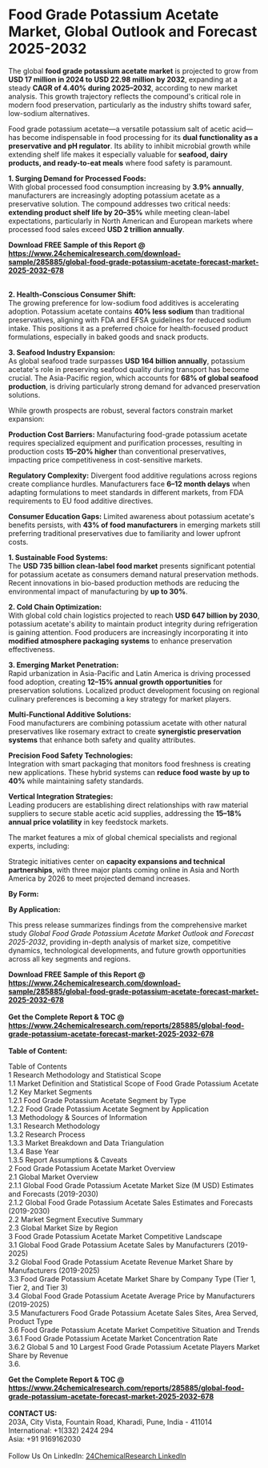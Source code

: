 <h1>Food Grade Potassium Acetate Market, Global Outlook and Forecast 2025-2032</h1><p>The global <strong>food grade potassium acetate market</strong> is projected to grow from <strong>USD 17 million in 2024 to USD 22.98 million by 2032</strong>, expanding at a steady <strong>CAGR of 4.40% during 2025–2032</strong>, according to new market analysis. This growth trajectory reflects the compound's critical role in modern food preservation, particularly as the industry shifts toward safer, low-sodium alternatives.</p><p>Food grade potassium acetate—a versatile potassium salt of acetic acid—has become indispensable in food processing for its <strong>dual functionality as a preservative and pH regulator</strong>. Its ability to inhibit microbial growth while extending shelf life makes it especially valuable for <strong>seafood, dairy products, and ready-to-eat meals</strong> where food safety is paramount.</p><p><strong>1. Surging Demand for Processed Foods:</strong><br>
With global processed food consumption increasing by <strong>3.9% annually</strong>, manufacturers are increasingly adopting potassium acetate as a preservative solution. The compound addresses two critical needs: <strong>extending product shelf life by 20–35%</strong> while meeting clean-label expectations, particularly in North American and European markets where processed food sales exceed <strong>USD 2 trillion annually</strong>.</p><div><b>Download FREE Sample of this Report @ 
            <a href="https://www.24chemicalresearch.com/download-sample/285885/global-food-grade-potassium-acetate-forecast-market-2025-2032-678">
            https://www.24chemicalresearch.com/download-sample/285885/global-food-grade-potassium-acetate-forecast-market-2025-2032-678</a></b></div><br><p><strong>2. Health-Conscious Consumer Shift:</strong><br>
The growing preference for low-sodium food additives is accelerating adoption. Potassium acetate contains <strong>40% less sodium</strong> than traditional preservatives, aligning with FDA and EFSA guidelines for reduced sodium intake. This positions it as a preferred choice for health-focused product formulations, especially in baked goods and snack products.</p><p><strong>3. Seafood Industry Expansion:</strong><br>
As global seafood trade surpasses <strong>USD 164 billion annually</strong>, potassium acetate's role in preserving seafood quality during transport has become crucial. The Asia-Pacific region, which accounts for <strong>68% of global seafood production</strong>, is driving particularly strong demand for advanced preservation solutions.</p><p>While growth prospects are robust, several factors constrain market expansion:</p><p><strong>Production Cost Barriers:</strong> Manufacturing food-grade potassium acetate requires specialized equipment and purification processes, resulting in production costs <strong>15–20% higher</strong> than conventional preservatives, impacting price competitiveness in cost-sensitive markets.</p><p><strong>Regulatory Complexity:</strong> Divergent food additive regulations across regions create compliance hurdles. Manufacturers face <strong>6–12 month delays</strong> when adapting formulations to meet standards in different markets, from FDA requirements to EU food additive directives.</p><p><strong>Consumer Education Gaps:</strong> Limited awareness about potassium acetate's benefits persists, with <strong>43% of food manufacturers</strong> in emerging markets still preferring traditional preservatives due to familiarity and lower upfront costs.</p><p><strong>1. Sustainable Food Systems:</strong><br>
The <strong>USD 735 billion clean-label food market</strong> presents significant potential for potassium acetate as consumers demand natural preservation methods. Recent innovations in bio-based production methods are reducing the environmental impact of manufacturing by <strong>up to 30%</strong>.</p><p><strong>2. Cold Chain Optimization:</strong><br>
With global cold chain logistics projected to reach <strong>USD 647 billion by 2030</strong>, potassium acetate's ability to maintain product integrity during refrigeration is gaining attention. Food producers are increasingly incorporating it into <strong>modified atmosphere packaging systems</strong> to enhance preservation effectiveness.</p><p><strong>3. Emerging Market Penetration:</strong><br>
Rapid urbanization in Asia-Pacific and Latin America is driving processed food adoption, creating <strong>12–15% annual growth opportunities</strong> for preservation solutions. Localized product development focusing on regional culinary preferences is becoming a key strategy for market players.</p><p><strong>Multi-Functional Additive Solutions:</strong><br>
	Food manufacturers are combining potassium acetate with other natural preservatives like rosemary extract to create <strong>synergistic preservation systems</strong> that enhance both safety and quality attributes.</p><p><strong>Precision Food Safety Technologies:</strong><br>
	Integration with smart packaging that monitors food freshness is creating new applications. These hybrid systems can <strong>reduce food waste by up to 40%</strong> while maintaining safety standards.</p><p><strong>Vertical Integration Strategies:</strong><br>
	Leading producers are establishing direct relationships with raw material suppliers to secure stable acetic acid supplies, addressing the <strong>15–18% annual price volatility</strong> in key feedstock markets.</p><p>The market features a mix of global chemical specialists and regional experts, including:</p><p>Strategic initiatives center on <strong>capacity expansions and technical partnerships</strong>, with three major plants coming online in Asia and North America by 2026 to meet projected demand increases.</p><p><strong>By Form:</strong></p><p><strong>By Application:</strong></p><p>This press release summarizes findings from the comprehensive market study <em>Global Food Grade Potassium Acetate Market Outlook and Forecast 2025-2032</em>, providing in-depth analysis of market size, competitive dynamics, technological developments, and future growth opportunities across all key segments and regions.</p><div><b>Download FREE Sample of this Report @ 
            <a href="https://www.24chemicalresearch.com/download-sample/285885/global-food-grade-potassium-acetate-forecast-market-2025-2032-678">
            https://www.24chemicalresearch.com/download-sample/285885/global-food-grade-potassium-acetate-forecast-market-2025-2032-678</a></b></div><br><div><b>Get the Complete Report & TOC @ 
            <a href="https://www.24chemicalresearch.com/reports/285885/global-food-grade-potassium-acetate-forecast-market-2025-2032-678">
            https://www.24chemicalresearch.com/reports/285885/global-food-grade-potassium-acetate-forecast-market-2025-2032-678</a></b></div><br>
            <b>Table of Content:</b><p>Table of Contents<br />
1 Research Methodology and Statistical Scope<br />
1.1 Market Definition and Statistical Scope of Food Grade Potassium Acetate<br />
1.2 Key Market Segments<br />
1.2.1 Food Grade Potassium Acetate Segment by Type<br />
1.2.2 Food Grade Potassium Acetate Segment by Application<br />
1.3 Methodology & Sources of Information<br />
1.3.1 Research Methodology<br />
1.3.2 Research Process<br />
1.3.3 Market Breakdown and Data Triangulation<br />
1.3.4 Base Year<br />
1.3.5 Report Assumptions & Caveats<br />
2 Food Grade Potassium Acetate Market Overview<br />
2.1 Global Market Overview<br />
2.1.1 Global Food Grade Potassium Acetate Market Size (M USD) Estimates and Forecasts (2019-2030)<br />
2.1.2 Global Food Grade Potassium Acetate Sales Estimates and Forecasts (2019-2030)<br />
2.2 Market Segment Executive Summary<br />
2.3 Global Market Size by Region<br />
3 Food Grade Potassium Acetate Market Competitive Landscape<br />
3.1 Global Food Grade Potassium Acetate Sales by Manufacturers (2019-2025)<br />
3.2 Global Food Grade Potassium Acetate Revenue Market Share by Manufacturers (2019-2025)<br />
3.3 Food Grade Potassium Acetate Market Share by Company Type (Tier 1, Tier 2, and Tier 3)<br />
3.4 Global Food Grade Potassium Acetate Average Price by Manufacturers (2019-2025)<br />
3.5 Manufacturers Food Grade Potassium Acetate Sales Sites, Area Served, Product Type<br />
3.6 Food Grade Potassium Acetate Market Competitive Situation and Trends<br />
3.6.1 Food Grade Potassium Acetate Market Concentration Rate<br />
3.6.2 Global 5 and 10 Largest Food Grade Potassium Acetate Players Market Share by Revenue<br />
3.6.</p><div><b>Get the Complete Report & TOC @ 
            <a href="https://www.24chemicalresearch.com/reports/285885/global-food-grade-potassium-acetate-forecast-market-2025-2032-678">
            https://www.24chemicalresearch.com/reports/285885/global-food-grade-potassium-acetate-forecast-market-2025-2032-678</a></b></div><br><b>CONTACT US:</b><br>
            203A, City Vista, Fountain Road, Kharadi, Pune, India - 411014<br>
            International: +1(332) 2424 294<br>
            Asia: +91 9169162030 <br><br>
            Follow Us On LinkedIn: <a href="https://www.linkedin.com/company/24chemicalresearch/">24ChemicalResearch LinkedIn</a>